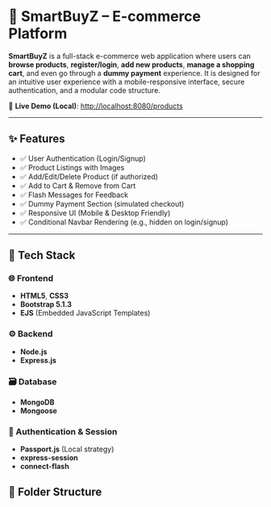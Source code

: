 # 🛒 SmartBuyZ – E-commerce Platform

**SmartBuyZ** is a full-stack e-commerce web application where users can **browse products**, **register/login**, **add new products**, **manage a shopping cart**, and even go through a **dummy payment** experience. It is designed for an intuitive user experience with a mobile-responsive interface, secure authentication, and a modular code structure.

🔗 **Live Demo (Local)**: [http://localhost:8080/products](http://localhost:8080/products)

---

## ✨ Features

- ✅ User Authentication (Login/Signup)
- ✅ Product Listings with Images
- ✅ Add/Edit/Delete Product (if authorized)
- ✅ Add to Cart & Remove from Cart
- ✅ Flash Messages for Feedback
- ✅ Dummy Payment Section (simulated checkout)
- ✅ Responsive UI (Mobile & Desktop Friendly)
- ✅ Conditional Navbar Rendering (e.g., hidden on login/signup)

---

## 🧱 Tech Stack

### 🌐 Frontend
- **HTML5**, **CSS3**
- **Bootstrap 5.1.3**
- **EJS** (Embedded JavaScript Templates)

### ⚙️ Backend
- **Node.js**
- **Express.js**

### 🗃️ Database
- **MongoDB**
- **Mongoose**

### 🔐 Authentication & Session
- **Passport.js** (Local strategy)
- **express-session**
- **connect-flash**


## 📁 Folder Structure

